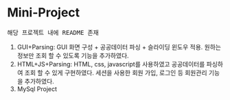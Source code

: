 # Mini-Project
<pre>해당 프로젝트 내에 README 존재</pre>
1. GUI+Parsing: GUI 화면 구성 + 공공데이터 파싱 + 슬라이딩 윈도우 적용. 원하는 정보만 조회 할 수 있도록 기능을 추가하였다.
2. HTML+JS+Parsing: HTML, css, javascript를 사용하였고 공공데이터를 파싱하여 조회 할 수 있게 구현하였다. 세션을 사용한 회원 가입, 로그인 등 회원관리 기능을 추가하였다.
3. MySql Project
